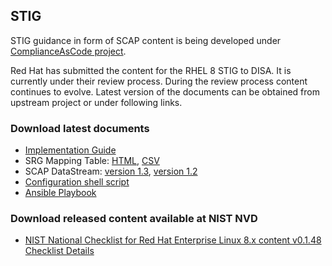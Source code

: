 ## STIG

STIG guidance in form of SCAP content is being developed under [ComplianceAsCode project](https://github.com/ComplianceAsCode/content). 

Red Hat has submitted the content for the RHEL 8 STIG to DISA. It is currently under their review process. During the review process content continues to evolve. Latest version of the documents can be obtained from upstream project or under following links.

### Download latest documents
 * [Implementation Guide](/cac/guides/ssg-rhel8-guide-stig.html)
 * SRG Mapping Table: [HTML](/cac/tables/table-rhel8-srgmap-flat.html), [CSV](https://raw.githubusercontent.com/isimluk/rhel8-stig-latest/master/table-rhel8-srgmap-flat.csv)
 * SCAP DataStream: [version 1.3](/cac/ssg-rhel8-ds.xml), [version 1.2](/cac/ssg-rhel8-ds-1.2.xml)
 * [Configuration shell script](/cac/bash/rhel8-script-stig.sh)
 * [Ansible Playbook](/cac/ansible/rhel8-playbook-stig.yml)

### Download released content available at NIST NVD
 * [NIST National Checklist for Red Hat Enterprise Linux 8.x content v0.1.48 Checklist Details](https://nvd.nist.gov/ncp/checklist/909)

